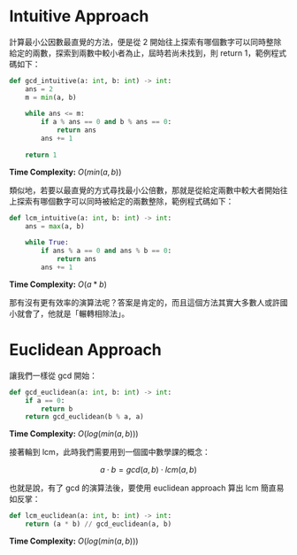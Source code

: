 # Intuitive Approach

計算最小公因數最直覺的方法，便是從 2 開始往上探索有哪個數字可以同時整除給定的兩數，探索到兩數中較小者為止，屆時若尚未找到，則 return 1，範例程式碼如下：

```Python
def gcd_intuitive(a: int, b: int) -> int:
	ans = 2
	m = min(a, b)
	
	while ans <= m:
		if a % ans == 0 and b % ans == 0:
			return ans
		ans += 1
	
	return 1
```

**Time Complexity:** $O(min(a, b))$

類似地，若要以最直覺的方式尋找最小公倍數，那就是從給定兩數中較大者開始往上探索有哪個數字可以同時被給定的兩數整除，範例程式碼如下：

```Python
def lcm_intuitive(a: int, b: int) -> int:
	ans = max(a, b)
	
	while True:
		if ans % a == 0 and ans % b == 0:
			return ans
		ans += 1
```

**Time Complexity:** $O(a*b)$

那有沒有更有效率的演算法呢？答案是肯定的，而且這個方法其實大多數人或許國小就會了，他就是「輾轉相除法」。

# Euclidean Approach

讓我們一樣從 gcd 開始：

```Python
def gcd_euclidean(a: int, b: int) -> int:
	if a == 0:
		return b
	return gcd_euclidean(b % a, a)
```

**Time Complexity:** $O(log(min(a, b)))$

接著輪到 lcm，此時我們需要用到一個國中數學課的概念：

$$
a \cdot b = gcd(a, b) \cdot lcm(a, b)
$$

也就是說，有了 gcd 的演算法後，要使用 euclidean approach 算出 lcm 簡直易如反掌：

```Python
def lcm_euclidean(a: int, b: int) -> int:
	return (a * b) // gcd_euclidean(a, b)
```

**Time Complexity:** $O(log(min(a, b)))$